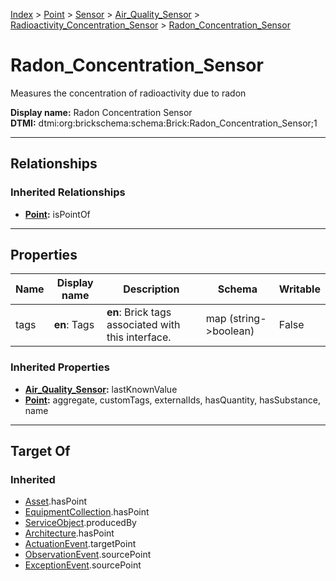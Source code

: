 [Index](../../../../index.md) > [Point](../../../Point.md) > [Sensor](../../Sensor.md) > [Air_Quality_Sensor](../Air_Quality_Sensor.md) > [Radioactivity_Concentration_Sensor](Radioactivity_Concentration_Sensor.md) > [Radon_Concentration_Sensor](#)
# Radon_Concentration_Sensor

Measures the concentration of radioactivity due to radon


**Display name:** Radon Concentration Sensor<br />
**DTMI:** dtmi:org:brickschema:schema:Brick:Radon_Concentration_Sensor;1

---

## Relationships

### Inherited Relationships
* **[Point](../../../Point.md):** isPointOf

---

## Properties

|Name|Display name|Description|Schema|Writable|
|-|-|-|-|-|
|tags|**en**: Tags|**en**: Brick tags associated with this interface.|map (string->boolean)|False|
### Inherited Properties
* **[Air_Quality_Sensor](../Air_Quality_Sensor.md):** lastKnownValue
* **[Point](../../../Point.md):** aggregate, customTags, externalIds, hasQuantity, hasSubstance, name

---

## Target Of
### Inherited
* [Asset](../../../../Asset/Asset.md).hasPoint
* [EquipmentCollection](../../../../Collection/EquipmentCollection.md).hasPoint
* [ServiceObject](../../../../Information/ServiceObject/ServiceObject.md).producedBy
* [Architecture](../../../../Space/Architecture/Architecture.md).hasPoint
* [ActuationEvent](../../../../Event/PointEvent/ActuationEvent.md).targetPoint
* [ObservationEvent](../../../../Event/PointEvent/ObservationEvent.md).sourcePoint
* [ExceptionEvent](../../../../Event/PointEvent/ExceptionEvent.md).sourcePoint
